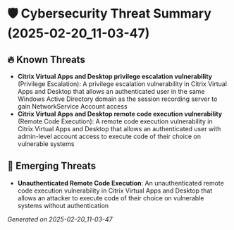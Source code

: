 # 🛡️ Cybersecurity Threat Summary (2025-02-20_11-03-47)

## 🔥 Known Threats
- **Citrix Virtual Apps and Desktop privilege escalation vulnerability** (Privilege Escalation): A privilege escalation vulnerability in Citrix Virtual Apps and Desktop that allows an authenticated user in the same Windows Active Directory domain as the session recording server to gain NetworkService Account access
- **Citrix Virtual Apps and Desktop remote code execution vulnerability** (Remote Code Execution): A remote code execution vulnerability in Citrix Virtual Apps and Desktop that allows an authenticated user with admin-level account access to execute code of their choice on vulnerable systems

## 🚨 Emerging Threats
- **Unauthenticated Remote Code Execution**: An unauthenticated remote code execution vulnerability in Citrix Virtual Apps and Desktop that allows an attacker to execute code of their choice on vulnerable systems without authentication

*Generated on 2025-02-20_11-03-47*